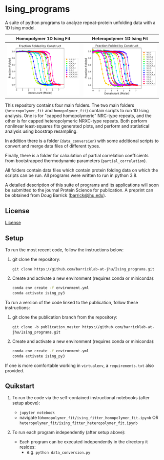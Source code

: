 # Ising_programs

A suite of python programs to analyze repeat-protein unfolding data with a 1D Ising model. 

Homopolymer 1D Ising Fit           |  Heteropolymer 1D Ising Fit
:-------------------------:|:-------------------------:
![homopolymer_fit](homopolymer_ff_construct.png)  |  ![heteropolymer_fit](heteropolymer_ff_construct.png)




This repository contains four main folders. The two main folders (```heteropolymer_fit``` and ```homopolymer_fit```) contain scripts to run 1D Ising analysis.
One is for "capped homopolymeric" NRC-type repeats, and the other is for capped heteropolymeric NRXC-type repeats.
Both perform nonlinear least-squares fits generated plots, and perform and statistical analysis using boostrap resampling.

In addition there is a folder (```data_conversion```) with some additional scripts to convert and merge data files of different types.

Finally, there is a folder for calculation of partial correlation coefficients from bootstrapped thermodynamic parameters (```partial_correlation```).

All folders contain data files which contain protein folding data on which the scripts can be run.  All programs were written to run in python 3.8.

A detailed description of this suite of programs and its applications will soon be submitted to the journal Protein Science
for publication.  A preprint can be obtained from Doug Barrick (barrick@jhu.edu).

## License
[License](LICENSE.txt)

## Setup
To run the most recent code, follow the instructions below:
1. git clone the repository:

    ```git clone https://github.com/barricklab-at-jhu/Ising_programs.git```
  
2. Create and activate a new environment (requires conda or miniconda):
    ```bash
    conda env create -f environment.yml
    conda activate ising_py3
    ```
   
To run a version of the code linked to the publication, <insert protein science link> follow these instructions:
1. git clone the publication branch from the repository:

    ```git clone -b publication_master https://github.com/barricklab-at-jhu/Ising_programs.git```
  
2. Create and activate a new environment (requires conda or miniconda):
    ```bash
    conda env create -f environment.yml
    conda activate ising_py3
    ```

If one is more comfortable working in ```virtualenv```, a ```requirements.txt``` also provided.

## Quikstart
1. To run the code via the self-contained instructional notebooks (after setup above):
   * ```jupyter notebook```
   * navigate to```homopolymer_fit/ising_fitter_homopolymer_fit.ipynb``` OR ```heteropolymer_fit/ising_fitter_heteropolymer_fit.ipynb```

2. To run each program independently (after setup above):
   * Each program can be executed independently in the directory it resides:
      * e.g. ```python data_conversion.py```
      
      

      